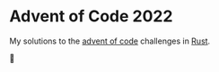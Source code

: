 # Advent of Code 2022

My solutions to the [advent of code](https://adventofcode.com/2022) challenges in [Rust](https://www.rust-lang.org/).

🎅
